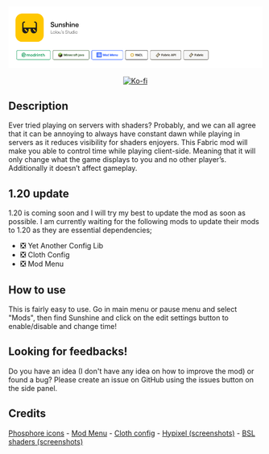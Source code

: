 <a href="https://minestore.lolous.studio/sunshine">![Project infos.](https://github.com/lolouthefox/Sunshine/blob/master/images/sunshine_fill.png?raw=true)</a>

<center><div align="center">

[![Ko-fi](https://ko-fi.com/img/githubbutton_sm.svg)](https://ko-fi.com/liam_cheneval)

</div></center>

<h2>Description</h2>
Ever tried playing on servers with shaders? Probably, and we can all agree that it can be annoying to always have constant dawn while playing in servers as it reduces visibility for shaders enjoyers. This Fabric mod will make you able to control time while playing client-side. Meaning that it will only change what the game displays to you and no other player’s. Additionally it doesn’t affect gameplay.

<h2>1.20 update</h2>
1.20 is coming soon and I will try my best to update the mod as soon as possible. I am currently waiting for the following mods to update their mods to 1.20 as they are essential dependencies;

 - ❎ Yet Another Config Lib
 - ❎ Cloth Config
 - ❎ Mod Menu

<h2>How to use</h2>
This is fairly easy to use. Go in main menu or pause menu and select "Mods", then find Sunshine and click on the edit settings button to enable/disable and change time!

<h2>Looking for feedbacks!</h2>
Do you have an idea (I don't have any idea on how to improve the mod) or found a bug? Please create an issue on GitHub using the issues button on the side panel.

<h2>Credits</h2>
 <a href="https://phosphoricons.com/">Phosphore icons</a>
 - <a href="https://modrinth.com/mod/modmenu/">Mod Menu</a>
 - <a href="https://modrinth.com/mod/cloth-config/">Cloth config</a>
 - <a href="https://hypixel.net/">Hypixel (screenshots)</a>
 - <a href="https://modrinth.com/shader/bsl-shaders">BSL shaders (screenshots)</a>
